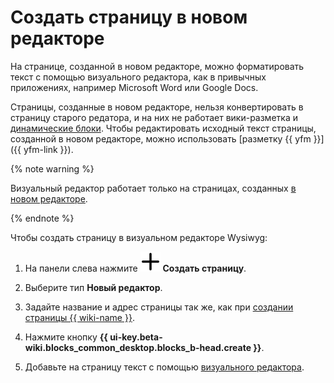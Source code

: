 # Создать страницу в новом редакторе

На странице, созданной в новом редакторе, можно форматировать текст с помощью визуального редактора, как в привычных приложениях, например Microsoft Word или Google Docs. 

Страницы, созданные в новом редакторе, нельзя конвертировать в страницу старого редатора, и на них не работает вики-разметка и [динамические блоки](actions.md). Чтобы редактировать исходный текст страницы, созданной в новом редакторе, можно использовать [разметку {{ yfm }}]({{ yfm-link }}).

{% note warning %}

Визуальный редактор работает только на страницах, созданных [в новом редакторе](pages-types.md#wysiwyg).

{% endnote %}

Чтобы создать страницу в визуальном редакторе Wysiwyg:

1. На панели слева нажмите ![](../_assets/wiki/svg/create-page.svg) **Создать страницу**.

1. Выберите тип **Новый редактор**.

1. Задайте название и адрес страницы так же, как при [создании страницы {{ wiki-name }}](create-page.md).

1. Нажмите кнопку **{{ ui-key.beta-wiki.blocks_common_desktop.blocks_b-head.create }}**. 

1. Добавьте на страницу текст с помощью [визуального редактора](new-editor.md#wysiwyg-edit).